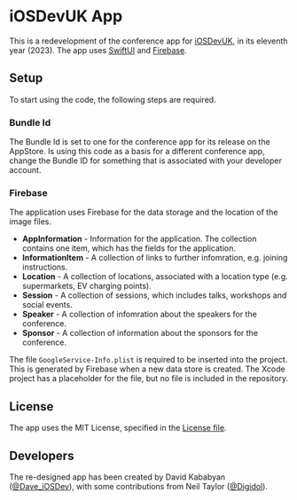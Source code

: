 # iOSDevUK App

This is a redevelopment of the conference app for [iOSDevUK](https://www.iosdevuk.com), in its eleventh year (2023). The app uses [SwiftUI](https://developer.apple.com/xcode/swiftui/) and [Firebase](https://firebase.google.com/).

## Setup

To start using the code, the following steps are required. 

### Bundle Id

The Bundle Id is set to one for the conference app for its release on the AppStore. Is using this code as a basis for a different conference app, change the Bundle ID for something that is associated with your developer account.

### Firebase

The application uses Firebase for the data storage and the location of the image files.

* **AppInformation** - Information for the application. The collection contains one item, which has the fields for the application. 
* **InformationItem** - A collection of links to further infomration, e.g. joining instructions.
* **Location** - A collection of locations, associated with a location type (e.g. supermarkets, EV charging points).
* **Session** - A collection of sessions, which includes talks, workshops and social events.
* **Speaker** - A collection of infomration about the speakers for the conference.
* **Sponsor** - A collection of information about the sponsors for the conference.

The file `GoogleService-Info.plist` is required to be inserted into the project. This is generated by Firebase when a new data store is created. The Xcode project has a placeholder for the file, but no file is included in the repository.

## License

The app uses the MIT License, specified in the [License file](LICENSE).

## Developers

The re-designed app has been created by David Kababyan ([@Dave_iOSDev](https://twitter.com/Dave_iOSDev)), with some contributions from Neil Taylor ([@Digidol](https://twitter.com/digidol)).
